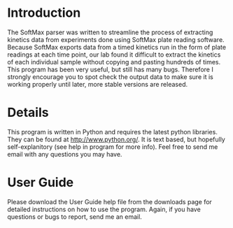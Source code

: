 # Introduction #

The SoftMax parser was written to streamline the process of extracting kinetics data from experiments done using SoftMax plate reading software.  Because SoftMax exports data from a timed kinetics run in the form of plate readings at each time point, our lab found it difficult to extract the kinetics of each individual sample without copying and pasting hundreds of times.  This program has been very useful, but still has many bugs.  Therefore I strongly encourage you to spot check the output data to make sure it is working properly until later, more stable versions are released.


# Details #

This program is written in Python and requires the latest python libraries.  They can be found at http://www.python.org/.  It is text based, but hopefully self-explanitory (see help in program for more info).  Feel free to send me email with any questions you may have.

# User Guide #

Please download the User Guide help file from the downloads page for detailed instructions on how to use the program.  Again, if you have questions or bugs to report, send me an email.